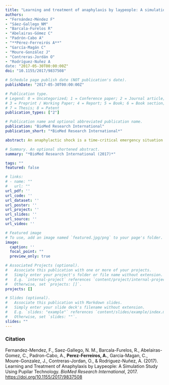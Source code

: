 ```yaml
---
title: "Learning and treatment of anaphylaxis by laypeople: A simulation study using pupilar technology"
authors:
- "Fernández-Méndez F"
- "Sáez-Gallego NM"
- "Barcala-Furelos R"
- "Abelairas-Gómez C"
- "Padrón-Cabo A"
- "**Pérez-Ferreirós A**"
- "García-Magán C"
- "Moure-González J"
- "Contreras-Jordán O"
- "Rodríguez-Nuñez A
date: "2017-05-30T00:00:00Z"
doi: "10.1155/2017/9837508"

# Schedule page publish date (NOT publication's date).
publishDate: "2017-05-30T00:00:00Z"

# Publication type.
# Legend: 0 = Uncategorized; 1 = Conference paper; 2 = Journal article;
# 3 = Preprint / Working Paper; 4 = Report; 5 = Book; 6 = Book section;
# 7 = Thesis; 8 = Patent
publication_types: ["2"]

# Publication name and optional abbreviated publication name.
publication: "BioMed Research International"
publication_short: "*BioMed Research International*"

abstract: An anaphylactic shock is a time-critical emergency situation. The decision-making during emergencies is an important responsibility but difficult to study. Eye-tracking technology allows us to identify visual patterns involved in the decision-making. The aim of this pilot study was to evaluate two training models for the recognition and treatment of anaphylaxis by laypeople, based on expert assessment and eye-tracking technology. A cross-sectional quasi-experimental simulation study was made to evaluate the identification and treatment of anaphylaxis. 50 subjects were randomly assigned to four groups: three groups watching different training videos with content supervised by sanitary personnel and one control group who received face-to-face training during paediatric practice. To evaluate the learning, a simulation scenario represented by an anaphylaxis’ victim was designed. A device capturing eye movement as well as expert valuation was used to evaluate the performance. The subjects that underwent paediatric face-to-face training achieved better and faster recognition of the anaphylaxis. They also used the adrenaline injector with better precision and less mistakes, and they needed a smaller number of visual fixations to recognise the anaphylaxis and to make the decision to inject epinephrine. Analysing the different video formats, mixed results were obtained. Therefore, they should be tested to evaluate their usability before implementation.

# Summary. An optional shortened abstract.
summary: "*BioMed Research International (2017)*"

tags: ""
featured: false

# links:
# - name: ""
#   url: ""
url_pdf: ''
url_code: ''
url_dataset: ''
url_poster: ''
url_project: ''
url_slides: ''
url_source: ''
url_video: ''

# Featured image
# To use, add an image named `featured.jpg/png` to your page's folder. 
image:
  caption: ''
  focal_point: ""
  preview_only: true

# Associated Projects (optional).
#   Associate this publication with one or more of your projects.
#   Simply enter your project's folder or file name without extension.
#   E.g. `internal-project` references `content/project/internal-project/index.md`.
#   Otherwise, set `projects: []`.
projects: []

# Slides (optional).
#   Associate this publication with Markdown slides.
#   Simply enter your slide deck's filename without extension.
#   E.g. `slides: "example"` references `content/slides/example/index.md`.
#   Otherwise, set `slides: ""`.
slides: ""
---
```


### Citation
Fernandez-Mendez, F., Saez-Gallego, N. M., Barcala-Furelos, R., Abelairas-Gomez, C., Padron-Cabo, A., **Perez-Ferreiros, A.**, Garcia-Magan, C., Moure-Gonzalez, J., Contreras-Jordan, O., & Rodriguez-Nuñez, A. (2017). Learning and Treatment of Anaphylaxis by Laypeople: A Simulation Study Using Pupilar Technology. *BioMed Research International*, 2017. https://doi.org/10.1155/2017/9837508